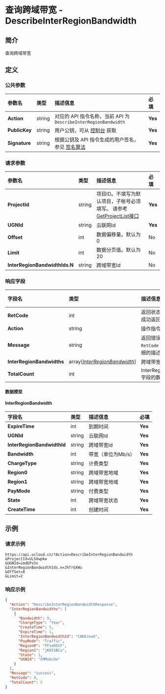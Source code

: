 # 查询跨域带宽 - DescribeInterRegionBandwidth

## 简介

查询跨域带宽









## 定义

### 公共参数

| 参数名 | 类型 | 描述信息 | 必填 |
|:---|:---|:---|:---|
| **Action**     | string  | 对应的 API 指令名称，当前 API 为 `DescribeInterRegionBandwidth`                        | **Yes** |
| **PublicKey**  | string  | 用户公钥，可从 [控制台](https://console.ucloud.cn/uapi/apikey) 获取                                             | **Yes** |
| **Signature**  | string  | 根据公钥及 API 指令生成的用户签名，参见 [签名算法](api/summary/signature.md)  | **Yes** |

### 请求参数

| 参数名 | 类型 | 描述信息 | 必填 |
|:---|:---|:---|:---|
| **ProjectId** | string | 项目ID。不填写为默认项目，子帐号必须填写。 请参考[GetProjectList接口](https://docs.ucloud.cn/api/summary/get_project_list) |**Yes**|
| **UGNId** | string | 云联网Id |**Yes**|
| **Offset** | int | 数据偏移量。默认为0 |No|
| **Limit** | int | 数据分页值。默认为20 |No|
| **InterRegionBandwidthIds.N** | string | 跨域带宽Id |No|

### 响应字段

| 字段名 | 类型 | 描述信息 | 必填 |
|:---|:---|:---|:---|
| **RetCode** | int | 返回状态码，为 0 则为成功返回，非 0 为失败 |**Yes**|
| **Action** | string | 操作指令名称 |**Yes**|
| **Message** | string | 返回错误消息，当 `RetCode` 非 0 时提供详细的描述信息 |No|
| **InterRegionBandwidths** | array[[*InterRegionBandwidth*](#InterRegionBandwidth)] | 跨域带宽信息 |**Yes**|
| **TotalCount** | int | InterRegionBandwidths字段的数量 |No|

#### 数据模型


#### InterRegionBandwidth

| 字段名 | 类型 | 描述信息 | 必填 |
|:---|:---|:---|:---|
| **ExpireTime** | int | 到期时间 |**Yes**|
| **UGNId** | string | 云联网Id |**Yes**|
| **InterRegionBandwidthId** | string | 跨域带宽Id |**Yes**|
| **Bandwidth** | int | 带宽（单位为Mb/s） |**Yes**|
| **ChargeType** | string | 计费类型 |**Yes**|
| **Region0** | string | 跨域带宽地域 |**Yes**|
| **Region1** | string | 跨域带宽地域 |**Yes**|
| **PayMode** | string | 付费类型 |**Yes**|
| **State** | int | 跨域带宽状态 |**Yes**|
| **CreateTime** | int | 创建时间 |**Yes**|

## 示例

### 请求示例
    
```
https://api.ucloud.cn/?Action=DescribeInterRegionBandwidth
&ProjectId=ULSXwpkw
&UGNId=imdEPsSn
&InterRegionBandwidthIds.n=JhTrGXWu
&OffSet=8
&Limit=2
```

### 响应示例
    
```json
{
  "Action": "DescribeInterRegionBandwidthResponse",
  "InterRegionBandwidths": [
    {
      "Bandwidth": 9,
      "ChargeType": "Year",
      "CreateTime": 5,
      "ExpireTime": 1,
      "InterRegionBandwidthId": "CAEKJswX",
      "PayMode": "Traffic",
      "Region0": "FFseRXtF",
      "Region1": "jKOISBCu",
      "State": 1,
      "UGNId": "CMMsbcOe"
    }
  ],
  "Message": "success",
  "RetCode": 0,
  "TotalCount": 5
}
```





